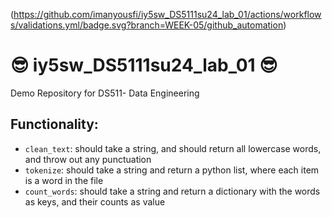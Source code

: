 (https://github.com/imanyousfi/iy5sw_DS5111su24_lab_01/actions/workflows/validations.yml/badge.svg?branch=WEEK-05/github_automation)
# 😎 iy5sw_DS5111su24_lab_01 😎
Demo Repository for DS511- Data Engineering 
## Functionality: 
- `clean_text`: should take a string, and should return all lowercase words, and throw out any punctuation
- `tokenize`: should take a string and return a python list, where each item is a word in the file
- `count_words`: should take a string and return a dictionary with the words as keys, and their counts as value
